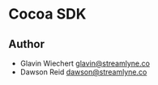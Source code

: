 # Cocoa SDK

## Author
- Glavin Wiechert <glavin@streamlyne.co>
- Dawson Reid <dawson@streamlyne.co>

